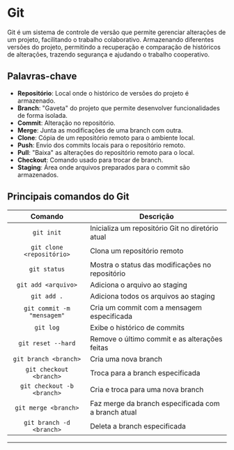 # Git

Git é um sistema de controle de versão que permite gerenciar alterações de um projeto, facilitando o trabalho colaborativo. Armazenando diferentes versões do projeto, permitindo a recuperação e comparação de históricos de alterações, trazendo segurança e ajudando o trabalho cooperativo.

## Palavras-chave

- **Repositório**: Local onde o histórico de versões do projeto é armazenado.
- **Branch**: "Gaveta" do projeto que permite desenvolver funcionalidades de forma isolada.
- **Commit**: Alteração no repositório.
- **Merge**: Junta as modificações de uma branch com outra.
- **Clone**: Cópia de um repositório remoto para o ambiente local.
- **Push**: Envio dos commits locais para o repositório remoto.
- **Pull**: "Baixa" as alterações do repositório remoto para o local.
- **Checkout**: Comando usado para trocar de branch.
- **Staging**: Área onde arquivos preparados para o commit são armazenados.

## Principais comandos do Git

| Comando | Descrição |
| :---: |---|
| `git init` | Inicializa um repositório Git no diretório atual|
| `git clone <repositório>` | Clona um repositório remoto |
| `git status` | Mostra o status das modificações no repositório |
| `git add <arquivo>` | Adiciona o arquivo ao staging |
| `git add .` | Adiciona todos os arquivos ao staging |
| `git commit -m "mensagem"` | Cria um commit com a mensagem especificada |
| `git log` | Exibe o histórico de commits |
| `git reset --hard` | Remove o último commit e as alterações feitas |
| `git branch <branch>` | Cria uma nova branch |
| `git checkout <branch>` | Troca para a branch especificada |
| `git checkout -b <branch>`| Cria e troca para uma nova branch |
| `git merge <branch>` | Faz merge da branch especificada com a branch atual |
| `git branch -d <branch>` | Deleta a branch especificada |

---

